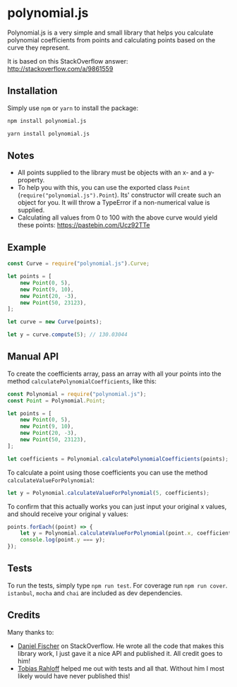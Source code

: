 # polynomial.js
Polynomial.js is a very simple and small library that helps you calculate polynomial coefficients from points and calculating points based on the curve they represent.

It is based on this StackOverflow answer: http://stackoverflow.com/a/9861559

## Installation
Simply use `npm` or `yarn` to install the package:
```bash
npm install polynomial.js
```
```bash
yarn install polynomial.js
```

## Notes
* All points supplied to the library must be objects with an x- and a y-property.
* To help you with this, you can use the exported class `Point` (`require("polynomial.js").Point`). Its' constructor will create such an object for you. It will throw a TypeError if a non-numerical value is supplied.  
* Calculating all values from 0 to 100 with the above curve would yield these points: https://pastebin.com/Ucz92TTe

## Example
```javascript
const Curve = require("polynomial.js").Curve;

let points = [
    new Point(0, 5),
    new Point(9, 10),
    new Point(20, -3),
    new Point(50, 23123),
];

let curve = new Curve(points);

let y = curve.compute(5); // 130.03044
```

## Manual API
To create the coefficients array, pass an array with all your points into the method `calculatePolynomialCoefficients`, like this:

```javascript
const Polynomial = require("polynomial.js");
const Point = Polynomial.Point;

let points = [
    new Point(0, 5),
    new Point(9, 10),
    new Point(20, -3),
    new Point(50, 23123),
];

let coefficients = Polynomial.calculatePolynomialCoefficients(points);
```

To calculate a point using those coefficients you can use the method `calculateValueForPolynomial`:

```javascript
let y = Polynomial.calculateValueForPolynomial(5, coefficients);
```

To confirm that this actually works you can just input your original x values, and should receive your original y values:

```javascript
points.forEach((point) => {
    let y = Polynomial.calculateValueForPolynomial(point.x, coefficients);
    console.log(point.y === y);
});
```

## Tests
To run the tests, simply type `npm run test`. For coverage run `npm run cover`. `istanbul`, `mocha` and `chai` are included as dev dependencies.

## Credits
Many thanks to:
* [Daniel Fischer](http://stackoverflow.com/users/1011995/daniel-fischer) on StackOverflow. He wrote all the code that makes this library work, I just gave it a nice API and published it. All credit goes to him!
* [Tobias Rahloff](https://github.com/trahloff) helped me out with tests and all that. Without him I most likely would have never published this!